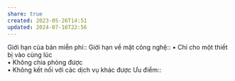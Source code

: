 ```yaml
---
share: true
created: 2023-05-26T14:51
updated: 2024-07-16T22:56
---
```

Giới hạn của bản miễn phí:: 
Giới hạn về mặt công nghệ:: • Chỉ cho một thiết bị vào cùng lúc<br>• Không chia phòng được<br>• Không kết nối với các dịch vụ khác được
Ưu điểm::
